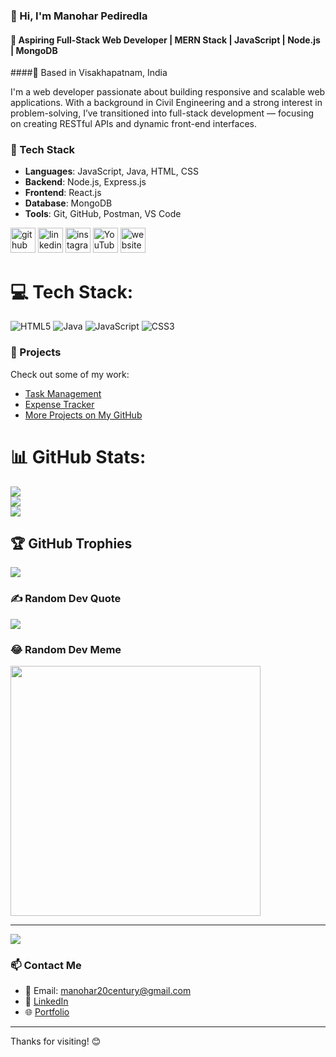 ### 👋 Hi, I'm Manohar Pediredla
#### 🎯 Aspiring Full-Stack Web Developer | MERN Stack | JavaScript | Node.js | MongoDB  
####📍 Based in Visakhapatnam, India

I'm a web developer passionate about building responsive and scalable web applications. With a background in Civil Engineering and a strong interest in problem-solving, I’ve transitioned into full-stack development — focusing on creating RESTful APIs and dynamic front-end interfaces.

### 🔧 Tech Stack
- **Languages**: JavaScript, Java, HTML, CSS
- **Backend**: Node.js, Express.js
- **Frontend**: React.js
- **Database**: MongoDB
- **Tools**: Git, GitHub, Postman, VS Code

[<img src='https://cdn.jsdelivr.net/npm/simple-icons@3.0.1/icons/github.svg' alt='github' height='40'>](https://github.com/Manohar7730)  [<img src='https://cdn.jsdelivr.net/npm/simple-icons@3.0.1/icons/linkedin.svg' alt='linkedin' height='40'>](https://www.linkedin.com/in/manohar-pediredla-21feb2000//)  [<img src='https://cdn.jsdelivr.net/npm/simple-icons@3.0.1/icons/instagram.svg' alt='instagram' height='40'>](https://www.instagram.com)  [<img src='https://cdn.jsdelivr.net/npm/simple-icons@3.0.1/icons/youtube.svg' alt='YouTube' height='40'>](https://www.youtube.com/@manoharpediredla8764)  [<img src='https://cdn.jsdelivr.net/npm/simple-icons@3.0.1/icons/icloud.svg' alt='website' height='40'>]((https://manoharp.netlify.app/))  



# 💻 Tech Stack:
![HTML5](https://img.shields.io/badge/html5-%23E34F26.svg?style=for-the-badge&logo=html5&logoColor=white) ![Java](https://img.shields.io/badge/java-%23ED8B00.svg?style=for-the-badge&logo=openjdk&logoColor=white) ![JavaScript](https://img.shields.io/badge/javascript-%23323330.svg?style=for-the-badge&logo=javascript&logoColor=%23F7DF1E) ![CSS3](https://img.shields.io/badge/css3-%231572B6.svg?style=for-the-badge&logo=css3&logoColor=white)

### 🚀 Projects
Check out some of my work:
- [Task Management](https://github.com/Manohar7730/Task-Management)
- [Expense Tracker](https://github.com/Manohar7730/Expense_Tracker-Vault-Vista-)
- [More Projects on My GitHub](https://github.com/Manohar7730?tab=repositories)

# 📊 GitHub Stats:
![](https://github-readme-stats.vercel.app/api?username=Manohar7730&theme=dark&hide_border=false&include_all_commits=true&count_private=true)<br/>
![](https://github-readme-streak-stats.herokuapp.com/?user=Manohar7730&theme=dark&hide_border=false)<br/>
![](https://github-readme-stats.vercel.app/api/top-langs/?username=Manohar7730&theme=dark&hide_border=false&include_all_commits=true&count_private=true&layout=compact)

## 🏆 GitHub Trophies
![](https://github-profile-trophy.vercel.app/?username=Manohar7730&theme=radical&no-frame=false&no-bg=false&margin-w=4)

### ✍️ Random Dev Quote
![](https://quotes-github-readme.vercel.app/api?type=horizontal&theme=radical)

### 😂 Random Dev Meme
<img src='https://randommeme-five.vercel.app/' style="height: 400px;"/>

---
[![](https://visitcount.itsvg.in/api?id=Manohar7730&icon=0&color=0)](https://visitcount.itsvg.in)
### 📫 Contact Me
- 📧 Email: manohar20century@gmail.com
- 💼 [LinkedIn](https://www.linkedin.com/in/manohar-pediredla-21feb2000/)
- 🌐 [Portfolio](https://manoharp.netlify.app/)

---

Thanks for visiting! 😊
